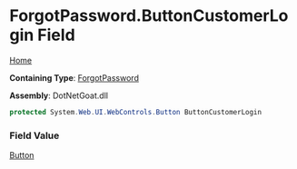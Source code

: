 # ForgotPassword\.ButtonCustomerLogin Field

[Home](../../../../../../README.md)

**Containing Type**: [ForgotPassword](../README.md)

**Assembly**: DotNetGoat\.dll

```csharp
protected System.Web.UI.WebControls.Button ButtonCustomerLogin
```

### Field Value

[Button](https://docs.microsoft.com/en-us/dotnet/api/system.web.ui.webcontrols.button)

